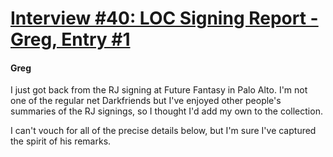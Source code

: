 # [Interview #40: LOC Signing Report - Greg, Entry #1](https://www.theoryland.com/intvmain.php?i=40#1)

#### Greg

I just got back from the RJ signing at Future Fantasy in Palo Alto. I'm not one of the regular net Darkfriends but I've enjoyed other people's summaries of the RJ signings, so I thought I'd add my own to the collection.

I can't vouch for all of the precise details below, but I'm sure I've captured the spirit of his remarks.

